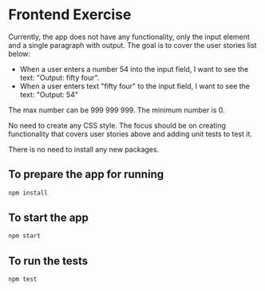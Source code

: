 # Frontend Exercise

Currently, the app does not have any functionality, only the input element and a single paragraph with output. The goal is to cover the user stories list below:

- When a user enters a number 54 into the input field, I want to see the text: "Output: fifty four".
- When a user enters text "fifty four" to the input field, I want to see the text: "Output: 54"

The max number can be 999 999 999.
The minimum number is 0.

No need to create any CSS style. The focus should be on creating functionality that covers user stories above and adding unit tests to test it.

There is no need to install any new packages.

## To prepare the app for running

```bash
npm install
```

## To start the app

```bash
npm start
```

## To run the tests

```bash
npm test
```

